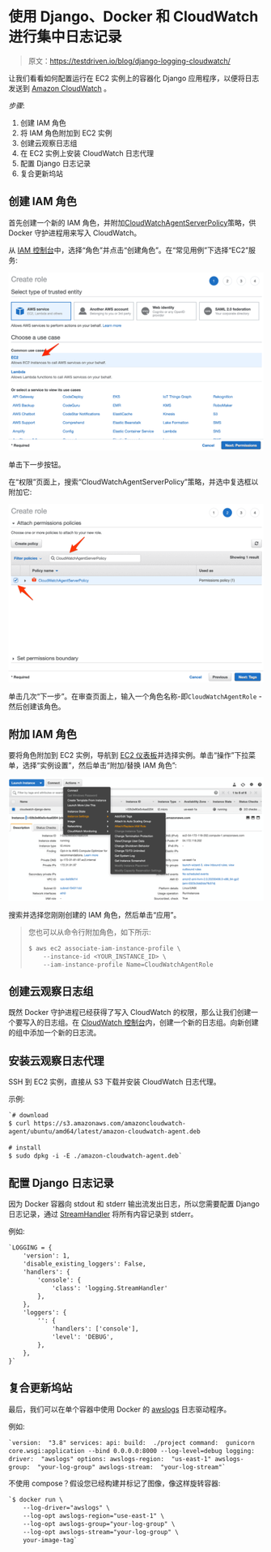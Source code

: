# 使用 Django、Docker 和 CloudWatch 进行集中日志记录

> 原文：<https://testdriven.io/blog/django-logging-cloudwatch/>

让我们看看如何配置运行在 EC2 实例上的容器化 Django 应用程序，以便将日志发送到 [Amazon CloudWatch](https://aws.amazon.com/cloudwatch/) 。

*步骤*:

1.  创建 IAM 角色
2.  将 IAM 角色附加到 EC2 实例
3.  创建云观察日志组
4.  在 EC2 实例上安装 CloudWatch 日志代理
5.  配置 Django 日志记录
6.  复合更新坞站

## 创建 IAM 角色

首先创建一个新的 IAM 角色，并附加[CloudWatchAgentServerPolicy](https://github.com/SummitRoute/aws_managed_policies/blob/master/policies/CloudWatchAgentServerPolicy)策略，供 Docker 守护进程用来写入 CloudWatch。

从 [IAM 控制台](https://console.aws.amazon.com/iam)中，选择“角色”并点击“创建角色”。在“常见用例”下选择“EC2”服务:

![iam create new role](img/4c2ad1301eb1d6f40f3778cf2cb81df4.png)

单击下一步按钮。

在“权限”页面上，搜索“CloudWatchAgentServerPolicy”策略，并选中复选框以附加它:

![iam create new role](img/6c5d8a7f3c21ed6a2b55d9ef5ceefa1f.png)

单击几次“下一步”。在审查页面上，输入一个角色名称-即`CloudWatchAgentRole` -然后创建该角色。

## 附加 IAM 角色

要将角色附加到 EC2 实例，导航到 [EC2 仪表板](https://console.aws.amazon.com/ec2)并选择实例。单击“操作”下拉菜单，选择“实例设置”，然后单击“附加/替换 IAM 角色”:

![attach iam role](img/071337a4c09b548e64b73f46bc1f94d2.png)

搜索并选择您刚刚创建的 IAM 角色，然后单击“应用”。

> 您也可以从命令行附加角色，如下所示:
> 
> ```
> $ aws ec2 associate-iam-instance-profile \
>     --instance-id <YOUR_INSTANCE_ID> \
>     --iam-instance-profile Name=CloudWatchAgentRole 
> ```

## 创建云观察日志组

既然 Docker 守护进程已经获得了写入 CloudWatch 的权限，那么让我们创建一个要写入的日志组。在 [CloudWatch 控制台](https://console.aws.amazon.com/cloudwatch/)内，创建一个新的日志组。向新创建的组中添加一个新的日志流。

## 安装云观察日志代理

SSH 到 EC2 实例，直接从 S3 下载并安装 CloudWatch 日志代理。

示例:

```
`# download
$ curl https://s3.amazonaws.com/amazoncloudwatch-agent/ubuntu/amd64/latest/amazon-cloudwatch-agent.deb

# install
$ sudo dpkg -i -E ./amazon-cloudwatch-agent.deb` 
```

## 配置 Django 日志记录

因为 Docker 容器向 stdout 和 stderr 输出流发出日志，所以您需要配置 Django 日志记录，通过 [StreamHandler](https://docs.python.org/3/library/logging.handlers.html#logging.StreamHandler) 将所有内容记录到 stderr。

例如:

```
`LOGGING = {
    'version': 1,
    'disable_existing_loggers': False,
    'handlers': {
        'console': {
            'class': 'logging.StreamHandler'
        },
    },
    'loggers': {
        '': {
            'handlers': ['console'],
            'level': 'DEBUG',
        },
    },
}` 
```

## 复合更新坞站

最后，我们可以在单个容器中使用 Docker 的 [awslogs](https://docs.docker.com/config/containers/logging/awslogs/) 日志驱动程序。

例如:

```
`version:  "3.8" services: api: build:  ./project command:  gunicorn core.wsgi:application --bind 0.0.0.0:8000 --log-level=debug logging: driver:  "awslogs" options: awslogs-region:  "us-east-1" awslogs-group:  "your-log-group" awslogs-stream:  "your-log-stream"` 
```

不使用 compose？假设您已经构建并标记了图像，像这样旋转容器:

```
`$ docker run \
    --log-driver="awslogs" \
    --log-opt awslogs-region="use-east-1" \
    --log-opt awslogs-group="your-log-group" \
    --log-opt awslogs-stream="your-log-group" \
    your-image-tag` 
```
